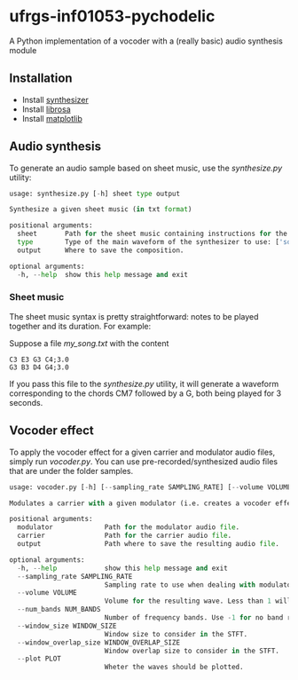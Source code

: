 # ufrgs-inf01053-pychodelic
A Python implementation of a vocoder with a (really basic) audio synthesis module



## Installation

- Install [synthesizer](https://github.com/yuma-m/synthesizer)
- Install [librosa](https://librosa.org/doc/latest/install.html)
- Install [matplotlib](https://matplotlib.org/)


## Audio synthesis

To generate an audio sample based on sheet music, use the *synthesize.py* utility:

```python
usage: synthesize.py [-h] sheet type output

Synthesize a given sheet music (in txt format)

positional arguments:
  sheet       Path for the sheet music containing instructions for the synthesizer.
  type        Type of the main waveform of the synthesizer to use: ['square', 'sawtooth'].
  output      Where to save the composition.

optional arguments:
  -h, --help  show this help message and exit
```



### Sheet music

The sheet music syntax is pretty straightforward: notes to be played together and its duration. For example:

Suppose a file *my_song.txt* with the content

```
C3 E3 G3 C4;3.0
G3 B3 D4 G4;3.0
```

If you pass this file to the *synthesize.py* utility, it will generate a waveform corresponding to the chords CM7 followed by a G, both being played for 3 seconds.

## Vocoder effect
To apply the vocoder effect for a given carrier and modulator audio files, simply run *vocoder.py*. You can use pre-recorded/synthesized audio files that are under the folder samples.

```python
usage: vocoder.py [-h] [--sampling_rate SAMPLING_RATE] [--volume VOLUME] [--num_bands NUM_BANDS] [--window_size WINDOW_SIZE] [--window_overlap_size WINDOW_OVERLAP_SIZE] [--plot PLOT] modulator carrier output

Modulates a carrier with a given modulator (i.e. creates a vocoder effect).

positional arguments:
  modulator             Path for the modulator audio file.
  carrier               Path for the carrier audio file.
  output                Path where to save the resulting audio file.

optional arguments:
  -h, --help            show this help message and exit
  --sampling_rate SAMPLING_RATE
                        Sampling rate to use when dealing with modulator and carrier audio files.
  --volume VOLUME
                        Volume for the resulting wave. Less than 1 will decrease the volume and greater than one will increase it.
  --num_bands NUM_BANDS
                        Number of frequency bands. Use -1 for no band restriction.
  --window_size WINDOW_SIZE
                        Window size to consider in the STFT.
  --window_overlap_size WINDOW_OVERLAP_SIZE
                        Window overlap size to consider in the STFT.
  --plot PLOT
                        Wheter the waves should be plotted.
```
